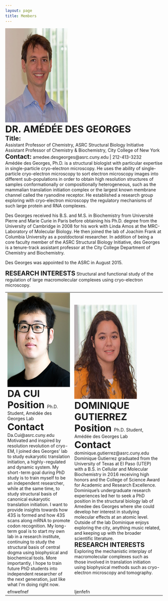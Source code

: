 ```yaml
---
layout: page
title: Members
---
```

<td><img src="img/des-Georges-376px.jpg" width="200" height="300"><br>
     <b style="font-size:30px">DR. AMÉDÉE DES GEORGES</b> 
     <br> <b style="font-size:20px">Title:</b><br>
Assistant Professor of Chemistry, ASRC Structural Biology Initiative<br>
Assistant Professor of Chemistry & Biochemistry, City College of New York<br>
     <b style="font-size:20px">Contact:</b> amedee.desgeorges@asrc.cuny.edu | 212-413-3232<br>
     Amédée des Georges, Ph.D. is a structural biologist with particular expertise in single-particle cryo-electron microscopy. He uses the ability of single-particle cryo-electron microscopy to sort electron microscopy images into different sub-populations in order to obtain high resolution structures of samples conformationally or compositionally heterogeneous, such as the mammalian translation initiation complex or the largest known membrane channel called the ryanodine receptor. He established a research group exploring with cryo-electron microscopy the regulatory mechanisms of such large protein and RNA complexes.

Des Georges received his B.S. and M.S. in Biochemistry from Université Pierre and Marie Curie in Paris before obtaining his Ph.D. degree from the University of Cambridge in 2008 for his work with Linda Amos at the MRC-Laboratory of Molecular Biology. He then joined the lab of Joachim Frank at Columbia University as a postdoctoral researcher. In addition of being a core faculty member of the ASRC Structural Biology Initiative, des Georges is a tenure-track assistant professor at the City College Department of Chemistry and Biochemistry.

Des Georges was appointed to the ASRC in August 2015.<br>

<b style="font-size:20px">RESEARCH INTERESTS</b>
Structural and functional study of the regulation of large macromolecular complexes using cryo-electron microscopy.
</td>

<table border="0" align="center">
 <tr>
    <td>
     <img src="img/Da-Cui.jpg" width="200" height="300"><br>
     <b style="font-size:30px">DA CUI</b><br>  
     <b style="font-size:30px">Position </b>  Ph.D. Student, Amédée des Georges Lab<br>
     <b style="font-size:30px">Contact </b>Da.Cui@asrc.cuny.edu<br>
     Motivated and inspired by resolution revolution of cryo-EM, I joined des Georges' lab to study eukaryotic translation initiation, a highly-regulated and dynamic system. My short-term goal during PhD study is to train myself to be an independent researcher, while at the same time, to study structural basis of canonical eukaryotic translation initiation. I want to provide insights towards how 43S is formed and how 43S scans along mRNA to promote codon recognition. My long-term goal is to start my own lab in a research institute, continuing to study the structural basis of central dogma using biophysical and biochemical tools. More importantly, I hope to train future PhD students into independent researcher of the next generation, just like what I'm doing right now.
 </td>
      
  <td>
     <img src="img/Gutierrez-376px.jpg" width="200" height="300"><br>
     <b style="font-size:30px">DOMINIQUE GUTIERREZ</b><br>
     <b style="font-size:30px">Position </b>  Ph.D. Student, Amédée des Georges Lab<br>
     <b style="font-size:30px">Contact </b>dominique.gutierrez@asrc.cuny.edu<br>
     Dominique Gutierrez graduated from the University of Texas at El Paso (UTEP) with a B.S. in Cellular and Molecular Biochemistry in 2016 receiving high honors and the College of Science Award for Academic and Research Excellence. Dominique’s undergraduate research experiences led her to seek a PhD position in the structural biology lab of Amedee des Georges where she could develop her interest in studying molecular effects at an atomic level.  Outside of the lab Dominique enjoys exploring the city, anything music related, and keeping up with the broader scientific literature.<br>
     <b style="font-size:20px">RESEARCH INTERESTS</b> 
     Exploring the mechanistic interplay of macromolecular complexes such as those involved in translation initiation using biophysical methods such as cryo-electron microscopy and tomography.
 </td>
 </tr>
 <tr>
     <td>
          efnwefnef
     </td>
     <td>
          ljenfefn
     </td>
 </tr>
</table>
